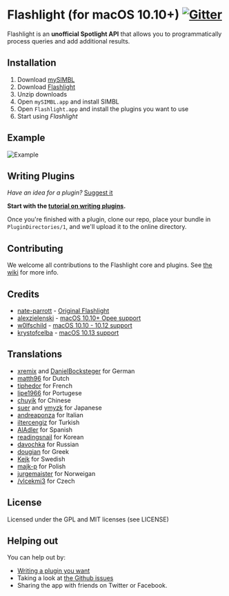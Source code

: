 Flashlight (for macOS 10.10+) [![Gitter](https://badges.gitter.im/Join%20Chat.svg)](https://gitter.im/nate-parrott/Flashlight?utm_source=badge&utm_medium=badge&utm_campaign=pr-badge&utm_content=badge)
==========

Flashlight is an **unofficial Spotlight API** that allows you to programmatically process queries and add additional results.

Installation
------------

1. Download [mySIMBL](https://github.com/w0lfschild/app_updates/raw/master/mySIMBL/mySIMBL_master.zip)
2. Download [Flashlight](https://github.com/w0lfschild/app_updates/raw/master/Flashlight/Flashlight_master.zip)
3. Unzip downloads
4. Open `mySIMBL.app` and install SIMBL
5. Open `Flashlight.app` and install the plugins you want to use
5. Start using _Flashlight_

Example
-------

![Example](https://raw.github.com/nate-parrott/flashlight/master/Image.png)

Writing Plugins
---------------

_Have an idea for a plugin?_ [Suggest it](http://flashlight.nateparrott.com/ideas)

**Start with the [tutorial on writing plugins](https://github.com/nate-parrott/Flashlight/wiki/Creating-a-Plugin).**

Once you're finished with a plugin, clone our repo, place your bundle in `PluginDirectories/1`, and we'll upload it to the online directory.

Contributing
------------

We welcome all contributions to the Flashlight core and plugins. See [the wiki](https://github.com/nate-parrott/Flashlight/wiki/Contributing-to-Flashlight-and-Plugins) for more info.

Credits
-------

- [nate-parrott](https://github.com/nate-parrott) - [Original Flashlight](https://github.com/nate-parrott/Flashlight)
- [alexzielenski](https://github.com/alexzielenski) - [macOS 10.10+ Opee support](https://github.com/alexzielenski/Flashlight)
- [w0lfschild](https://github.com/w0lfschild) - [macOS 10.10 - 10.12 support](https://github.com/w0lfschild/Flashlight)    
- [krystofcelba](https://github.com/krystofcelba) - [macOS 10.13 support](https://github.com/krystofcelba/Flashlight)


Translations
------------

- [xremix](http://github.com/xremix) and [DanielBocksteger](http://github.com/DanielBocksteger) for German
- [matth96](http://github.com/matth96) for Dutch
- [tiphedor](http://github.com/tiphedor) for French
- [lipe1966](http://github.com/lipe1966) for Portugese
- [chuyik](http://github.com/chuyik) for Chinese
- [suer](http://github.com/suer) and [ymyzk](http://github.com/ymyzk) for Japanese
- [andreaponza](http://github.com/andreaponza) for Italian
- [iltercengiz](http://github.com/iltercengiz) for Turkish
- [AlAdler](http://github.com/AlAdler) for Spanish
- [readingsnail](http://github.com/readingsnail) for Korean
- [davochka](http://github.com/davochka) for Russian
- [dougian](http://github.com/dougian) for Greek
- [Kejk](http://github.com/kejk) for Swedish
- [majk-p](https://github.com/majk-p) for Polish
- [jurgemaister](https://github.com/jurgemaister) for Norweigan
- [/vlcekmi3](https://github.com/vlcekmi3) for Czech

License
--------

Licensed under the GPL and MIT licenses (see LICENSE)

Helping out
-----------

You can help out by:
- [Writing a plugin you want](https://github.com/nate-parrott/Flashlight/wiki/Creating-a-Plugin)
- Taking a look at [the Github issues](https://github.com/nate-parrott/Flashlight/issues)
- Sharing the app with friends on Twitter or Facebook.
